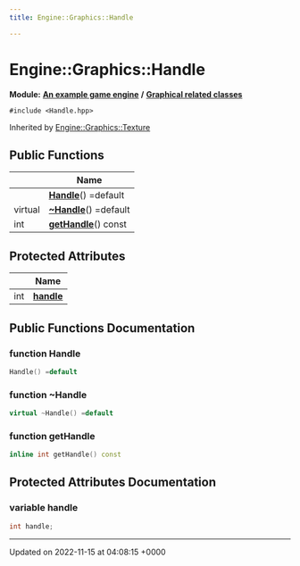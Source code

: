```yaml
---
title: Engine::Graphics::Handle

---
```


# Engine::Graphics::Handle

**Module:** **[An example game engine](/modules/group__Engine.md)** **/** **[Graphical related classes](/modules/group__Graphics.md)**






`#include <Handle.hpp>`

Inherited by [Engine::Graphics::Texture](/classes/classEngine_1_1Graphics_1_1Texture.md)

## Public Functions

|                | Name           |
| -------------- | -------------- |
| | **[Handle](/classes/classEngine_1_1Graphics_1_1Handle.md#function-handle)**() =default |
| virtual | **[~Handle](/classes/classEngine_1_1Graphics_1_1Handle.md#function-~handle)**() =default |
| int | **[getHandle](/classes/classEngine_1_1Graphics_1_1Handle.md#function-gethandle)**() const |

## Protected Attributes

|                | Name           |
| -------------- | -------------- |
| int | **[handle](/classes/classEngine_1_1Graphics_1_1Handle.md#variable-handle)**  |

## Public Functions Documentation

### function Handle

```cpp
Handle() =default
```


### function ~Handle

```cpp
virtual ~Handle() =default
```


### function getHandle

```cpp
inline int getHandle() const
```


## Protected Attributes Documentation

### variable handle

```cpp
int handle;
```


-------------------------------

Updated on 2022-11-15 at 04:08:15 +0000